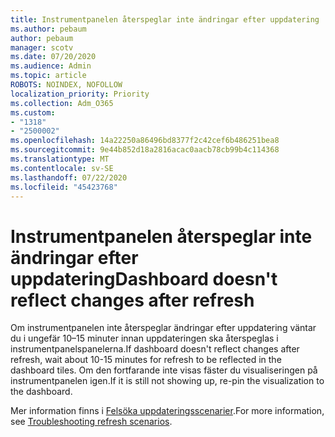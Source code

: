 ```yaml
---
title: Instrumentpanelen återspeglar inte ändringar efter uppdatering
ms.author: pebaum
author: pebaum
manager: scotv
ms.date: 07/20/2020
ms.audience: Admin
ms.topic: article
ROBOTS: NOINDEX, NOFOLLOW
localization_priority: Priority
ms.collection: Adm_O365
ms.custom:
- "1318"
- "2500002"
ms.openlocfilehash: 14a22250a86496bd8377f2c42cef6b486251bea8
ms.sourcegitcommit: 9e44b852d18a2816acac0aacb78cb99b4c114368
ms.translationtype: MT
ms.contentlocale: sv-SE
ms.lasthandoff: 07/22/2020
ms.locfileid: "45423768"
---
```

# <a name="dashboard-doesnt-reflect-changes-after-refresh"></a><span data-ttu-id="87156-102">Instrumentpanelen återspeglar inte ändringar efter uppdatering</span><span class="sxs-lookup"><span data-stu-id="87156-102">Dashboard doesn't reflect changes after refresh</span></span>

<span data-ttu-id="87156-103">Om instrumentpanelen inte återspeglar ändringar efter uppdatering väntar du i ungefär 10–15 minuter innan uppdateringen ska återspeglas i instrumentpanelspanelerna.</span><span class="sxs-lookup"><span data-stu-id="87156-103">If dashboard doesn't reflect changes after refresh, wait about 10-15 minutes for refresh to be reflected in the dashboard tiles.</span></span> <span data-ttu-id="87156-104">Om den fortfarande inte visas fäster du visualiseringen på instrumentpanelen igen.</span><span class="sxs-lookup"><span data-stu-id="87156-104">If it is still not showing up, re-pin the visualization to the dashboard.</span></span>

<span data-ttu-id="87156-105">Mer information finns i [Felsöka uppdateringsscenarier](https://docs.microsoft.com/power-bi/refresh-troubleshooting-refresh-scenarios).</span><span class="sxs-lookup"><span data-stu-id="87156-105">For more information, see [Troubleshooting refresh scenarios](https://docs.microsoft.com/power-bi/refresh-troubleshooting-refresh-scenarios).</span></span>
